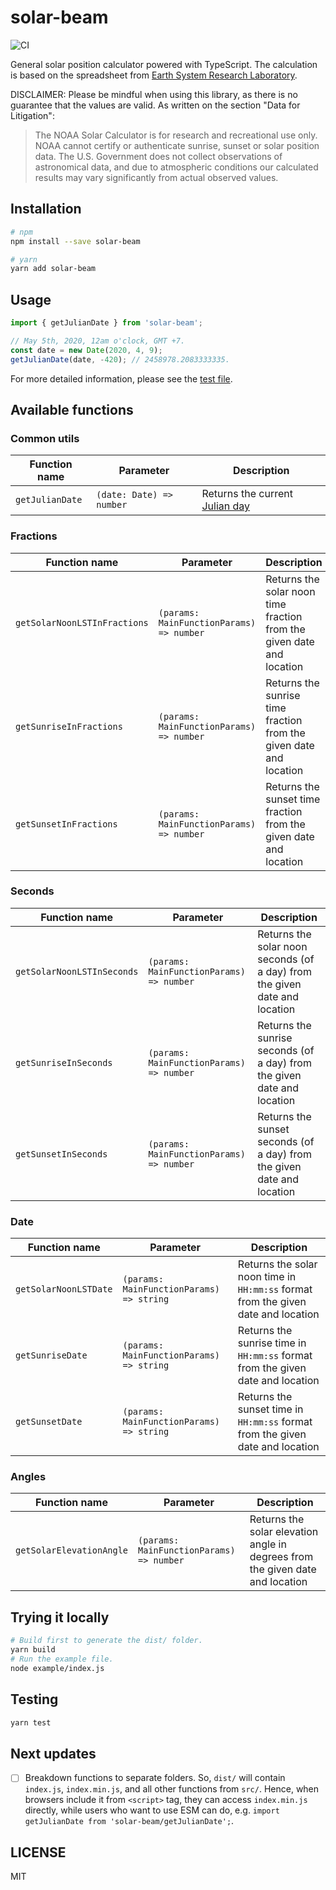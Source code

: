 # solar-beam

![CI](https://github.com/Imballinst/solar-beam/workflows/CI/badge.svg?branch=master)

General solar position calculator powered with TypeScript. The calculation is based on the spreadsheet from [Earth System Research Laboratory](https://www.esrl.noaa.gov/gmd/grad/solcalc/calcdetails.html).

DISCLAIMER: Please be mindful when using this library, as there is no guarantee that the values are valid. As written on the section "Data for Litigation":

> The NOAA Solar Calculator is for research and recreational use only. NOAA cannot certify or authenticate sunrise, sunset or solar position data. The U.S. Government does not collect observations of astronomical data, and due to atmospheric conditions our calculated results may vary significantly from actual observed values.

## Installation

```bash
# npm
npm install --save solar-beam

# yarn
yarn add solar-beam
```

## Usage

```ts
import { getJulianDate } from 'solar-beam';

// May 5th, 2020, 12am o'clock, GMT +7.
const date = new Date(2020, 4, 9);
getJulianDate(date, -420); // 2458978.2083333335.
```

For more detailed information, please see the [test file](src/index.test.ts).

## Available functions

### Common utils

| Function name   | Parameter                | Description                                                                |
| --------------- | ------------------------ | -------------------------------------------------------------------------- |
| `getJulianDate` | `(date: Date) => number` | Returns the current [Julian day](https://en.wikipedia.org/wiki/Julian_day) |

### Fractions

| Function name                | Parameter                                | Description                                                           |
| ---------------------------- | ---------------------------------------- | --------------------------------------------------------------------- |
| `getSolarNoonLSTInFractions` | `(params: MainFunctionParams) => number` | Returns the solar noon time fraction from the given date and location |
| `getSunriseInFractions`      | `(params: MainFunctionParams) => number` | Returns the sunrise time fraction from the given date and location    |
| `getSunsetInFractions`       | `(params: MainFunctionParams) => number` | Returns the sunset time fraction from the given date and location     |

### Seconds

| Function name              | Parameter                                | Description                                                                |
| -------------------------- | ---------------------------------------- | -------------------------------------------------------------------------- |
| `getSolarNoonLSTInSeconds` | `(params: MainFunctionParams) => number` | Returns the solar noon seconds (of a day) from the given date and location |
| `getSunriseInSeconds`      | `(params: MainFunctionParams) => number` | Returns the sunrise seconds (of a day) from the given date and location    |
| `getSunsetInSeconds`       | `(params: MainFunctionParams) => number` | Returns the sunset seconds (of a day) from the given date and location     |

### Date

| Function name         | Parameter                                | Description                                                                       |
| --------------------- | ---------------------------------------- | --------------------------------------------------------------------------------- |
| `getSolarNoonLSTDate` | `(params: MainFunctionParams) => string` | Returns the solar noon time in `HH:mm:ss` format from the given date and location |
| `getSunriseDate`      | `(params: MainFunctionParams) => string` | Returns the sunrise time in `HH:mm:ss` format from the given date and location    |
| `getSunsetDate`       | `(params: MainFunctionParams) => string` | Returns the sunset time in `HH:mm:ss` format from the given date and location     |

### Angles

| Function name            | Parameter                                | Description                                                                   |
| ------------------------ | ---------------------------------------- | ----------------------------------------------------------------------------- |
| `getSolarElevationAngle` | `(params: MainFunctionParams) => number` | Returns the solar elevation angle in degrees from the given date and location |

## Trying it locally

```bash
# Build first to generate the dist/ folder.
yarn build
# Run the example file.
node example/index.js
```

## Testing

```bash
yarn test
```

## Next updates

- [ ] Breakdown functions to separate folders. So, `dist/` will contain `index.js`, `index.min.js`, and all other functions from `src/`. Hence, when browsers include it from `<script>` tag, they can access `index.min.js` directly, while users who want to use ESM can do, e.g. `import getJulianDate from 'solar-beam/getJulianDate';`.

## LICENSE

MIT
